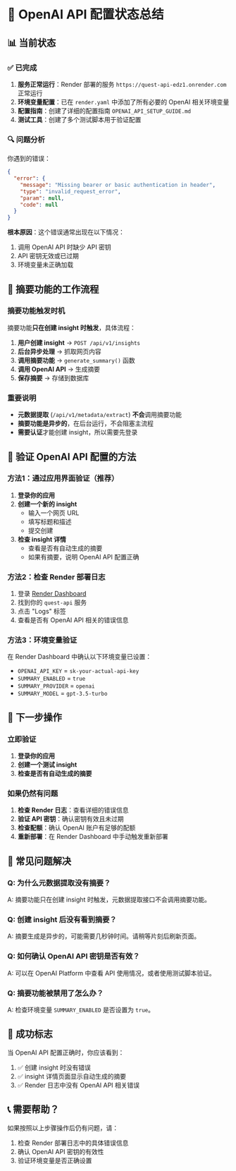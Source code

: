 # 🔧 OpenAI API 配置状态总结

## 📊 当前状态

### ✅ 已完成
1. **服务正常运行**：Render 部署的服务 `https://quest-api-edz1.onrender.com` 正常运行
2. **环境变量配置**：已在 `render.yaml` 中添加了所有必要的 OpenAI 相关环境变量
3. **配置指南**：创建了详细的配置指南 `OPENAI_API_SETUP_GUIDE.md`
4. **测试工具**：创建了多个测试脚本用于验证配置

### 🔍 问题分析
你遇到的错误：
```json
{
  "error": {
    "message": "Missing bearer or basic authentication in header",
    "type": "invalid_request_error",
    "param": null,
    "code": null
  }
}
```

**根本原因**：这个错误通常出现在以下情况：
1. 调用 OpenAI API 时缺少 API 密钥
2. API 密钥无效或已过期
3. 环境变量未正确加载

## 🎯 摘要功能的工作流程

### 摘要功能触发时机
摘要功能**只在创建 insight 时触发**，具体流程：

1. **用户创建 insight** → `POST /api/v1/insights`
2. **后台异步处理** → 抓取网页内容
3. **调用摘要功能** → `generate_summary()` 函数
4. **调用 OpenAI API** → 生成摘要
5. **保存摘要** → 存储到数据库

### 重要说明
- **元数据提取** (`/api/v1/metadata/extract`) **不会**调用摘要功能
- **摘要功能是异步的**，在后台运行，不会阻塞主流程
- **需要认证**才能创建 insight，所以需要先登录

## 🔧 验证 OpenAI API 配置的方法

### 方法1：通过应用界面验证（推荐）
1. **登录你的应用**
2. **创建一个新的 insight**
   - 输入一个网页 URL
   - 填写标题和描述
   - 提交创建
3. **检查 insight 详情**
   - 查看是否有自动生成的摘要
   - 如果有摘要，说明 OpenAI API 配置正确

### 方法2：检查 Render 部署日志
1. 登录 [Render Dashboard](https://dashboard.render.com)
2. 找到你的 `quest-api` 服务
3. 点击 "Logs" 标签
4. 查看是否有 OpenAI API 相关的错误信息

### 方法3：环境变量验证
在 Render Dashboard 中确认以下环境变量已设置：
- `OPENAI_API_KEY` = `sk-your-actual-api-key`
- `SUMMARY_ENABLED` = `true`
- `SUMMARY_PROVIDER` = `openai`
- `SUMMARY_MODEL` = `gpt-3.5-turbo`

## 🚀 下一步操作

### 立即验证
1. **登录你的应用**
2. **创建一个测试 insight**
3. **检查是否有自动生成的摘要**

### 如果仍然有问题
1. **检查 Render 日志**：查看详细的错误信息
2. **验证 API 密钥**：确认密钥有效且未过期
3. **检查配额**：确认 OpenAI 账户有足够的配额
4. **重新部署**：在 Render Dashboard 中手动触发重新部署

## 📝 常见问题解决

### Q: 为什么元数据提取没有摘要？
A: 摘要功能只在创建 insight 时触发，元数据提取接口不会调用摘要功能。

### Q: 创建 insight 后没有看到摘要？
A: 摘要生成是异步的，可能需要几秒钟时间。请稍等片刻后刷新页面。

### Q: 如何确认 OpenAI API 密钥是否有效？
A: 可以在 OpenAI Platform 中查看 API 使用情况，或者使用测试脚本验证。

### Q: 摘要功能被禁用了怎么办？
A: 检查环境变量 `SUMMARY_ENABLED` 是否设置为 `true`。

## 🎉 成功标志

当 OpenAI API 配置正确时，你应该看到：
1. ✅ 创建 insight 时没有错误
2. ✅ insight 详情页面显示自动生成的摘要
3. ✅ Render 日志中没有 OpenAI API 相关错误

## 📞 需要帮助？

如果按照以上步骤操作后仍有问题，请：
1. 检查 Render 部署日志中的具体错误信息
2. 确认 OpenAI API 密钥的有效性
3. 验证环境变量是否正确设置
